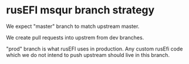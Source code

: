 
# rusEFI msqur branch strategy

We expect "master" branch to match upstream master.

We create pull requests into upstrem from dev branches. 

"prod" branch is what rusEFI uses in production. Any custom rusEfi code which we do not intend to push upstream
should live in this branch.

